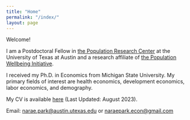 ```yaml
---
title: "Home"
permalink: "/index/"
layout: page
---
```


Welcome! 

I am a Postdoctoral Fellow in [the Population Research Center](https://liberalarts.utexas.edu/prc/) at the University of Texas at Austin and a research affiliate of [the Population Wellbeing Initiative](https://sites.utexas.edu/pwi/). 

I received my Ph.D. in Economics from Michigan State University. My primary fields of interest are health economics, development economics, labor economics, and demography. 

My CV is available [here](assets/cv/cv_parkn.pdf) (Last Updated: August 2023).

Email: [narae.park@austin.utexas.edu](mailto:narae.park@austin.utexas.edu) or [naraepark.econ@gmail.com](mailto:naraepark.econ@gmail.com)
